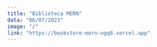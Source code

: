 ```yaml
---
title: "Biblioteca MERN"
data: "06/07/2023"
image: "/"
link: "https://bookstore-mern-ogq8.vercel.app"
---
```

